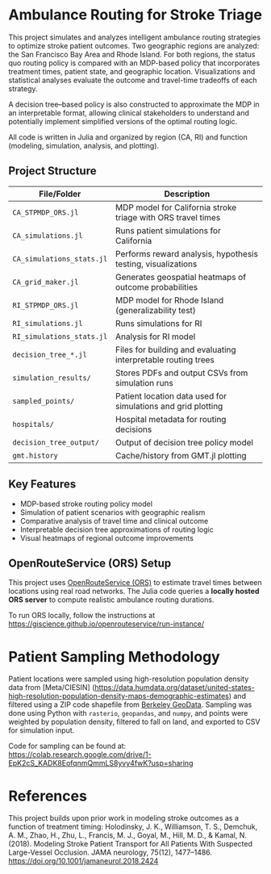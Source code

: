 # Ambulance Routing for Stroke Triage

This project simulates and analyzes intelligent ambulance routing strategies to optimize stroke patient outcomes. Two
geographic regions are analyzed: the San Francisco Bay Area and Rhode Island. For both regions, the status quo 
routing policy is compared with an MDP-based policy that incorporates treatment times, patient state, and geographic 
location. Visualizations and statistical analyses evaluate the outcome and travel-time tradeoffs of each strategy.

A decision tree–based policy is also constructed to approximate the MDP in an interpretable format, allowing clinical 
stakeholders to understand and potentially implement simplified versions of the optimal routing logic.

All code is written in Julia and organized by region (CA, RI) and function (modeling, simulation, analysis, and plotting).

## Project Structure

| File/Folder                  | Description |
|-----------------------------|-------------|
| `CA_STPMDP_ORS.jl`          | MDP model for California stroke triage with ORS travel times |
| `CA_simulations.jl`         | Runs patient simulations for California |
| `CA_simulations_stats.jl`   | Performs reward analysis, hypothesis testing, visualizations |
| `CA_grid_maker.jl`          | Generates geospatial heatmaps of outcome probabilities |
| `RI_STPMDP_ORS.jl`          | MDP model for Rhode Island (generalizability test) |
| `RI_simulations.jl`         | Runs simulations for RI |
| `RI_simulations_stats.jl`   | Analysis for RI model |
| `decision_tree_*.jl`        | Files for building and evaluating interpretable routing trees |
| `simulation_results/`       | Stores PDFs and output CSVs from simulation runs |
| `sampled_points/`           | Patient location data used for simulations and grid plotting |
| `hospitals/`                | Hospital metadata for routing decisions |
| `decision_tree_output/`     | Output of decision tree policy model |
| `gmt.history`               | Cache/history from GMT.jl plotting

## Key Features

- MDP-based stroke routing policy model
- Simulation of patient scenarios with geographic realism
- Comparative analysis of travel time and clinical outcome
- Interpretable decision tree approximations of routing logic
- Visual heatmaps of regional outcome improvements

## OpenRouteService (ORS) Setup

This project uses [OpenRouteService (ORS)](https://openrouteservice.org/) to estimate travel times between locations using
real road networks. The Julia code queries a **locally hosted ORS server** to compute realistic ambulance routing durations.

To run ORS locally, follow the instructions at https://giscience.github.io/openrouteservice/run-instance/

# Patient Sampling Methodology

Patient locations were sampled using high-resolution population density data from [Meta/CIESIN]
(https://data.humdata.org/dataset/united-states-high-resolution-population-density-maps-demographic-estimates) 
and filtered using a ZIP code shapefile from [Berkeley GeoData](https://geodata.lib.berkeley.edu/catalog/ark28722-s7888q). 
Sampling was done using Python with `rasterio`, `geopandas`, and `numpy`, and points were weighted by population density, 
filtered to fall on land, and exported to CSV for simulation input.

Code for sampling can be found at: https://colab.research.google.com/drive/1-EpK2cS_KADK8EofqnmQmmLS8yvy4fwK?usp=sharing

#  References
This project builds upon prior work in modeling stroke outcomes as a function of treatment timing:
Holodinsky, J. K., Williamson, T. S., Demchuk, A. M., Zhao, H., Zhu, L., Francis, M. J., Goyal, M., Hill, M. D., & Kamal, N. (2018). Modeling Stroke Patient Transport for All Patients With Suspected Large-Vessel Occlusion. JAMA neurology, 75(12), 1477–1486. https://doi.org/10.1001/jamaneurol.2018.2424
